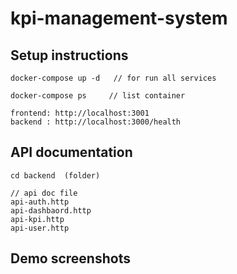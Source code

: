# kpi-management-system

## Setup instructions
```
docker-compose up -d   // for run all services

docker-compose ps     // list container
```

```
frontend: http://localhost:3001
backend : http://localhost:3000/health
```


## API documentation
```
cd backend  (folder)

// api doc file
api-auth.http
api-dashbaord.http
api-kpi.http
api-user.http
```

## Demo screenshots
